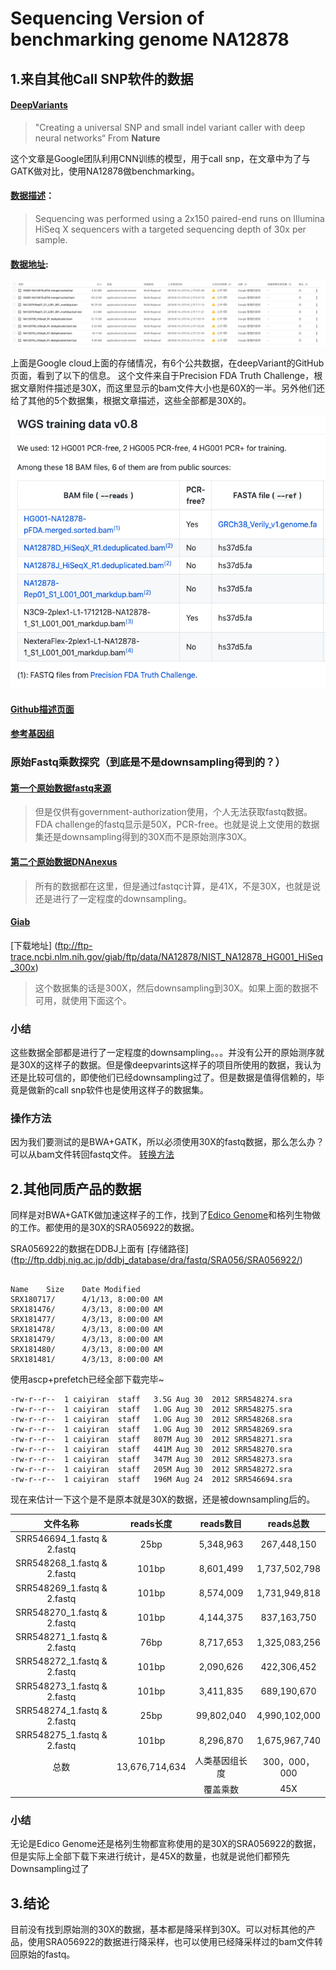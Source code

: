 # Sequencing Version of benchmarking genome NA12878


## 1.来自其他Call SNP软件的数据
#### [DeepVariants](https://console.cloud.google.com/storage/browser/deepvariant/public-training-data?pli=1)

>"Creating a universal
SNP and small indel variant caller with deep neural
networks“ From **Nature**

这个文章是Google团队利用CNN训练的模型，用于call snp，在文章中为了与GATK做对比，使用NA12878做benchmarking。

#### [数据描述](https://www.biorxiv.org/content/biorxiv/suppl/2018/01/09/092890.DC5/092890-1.pdf)：

>Sequencing was
performed using a 2x150 paired-end runs on Illumina HiSeq X sequencers with a targeted
sequencing depth of 30x per sample.

#### [数据地址](https://console.cloud.google.com/storage/browser/deepvariant/public-training-data?pli=1):

![数据截图](https://raw.githubusercontent.com/BigfatC/Daily_use_pic/master/Screen%20Shot%202019-06-11%20at%209.37.53%20AM.png)

上面是Google cloud上面的存储情况，有6个公共数据，在deepVariant的GitHub页面，看到了以下的信息。
这个文件来自于Precision FDA Truth Challenge，根据文章附件描述是30X，而这里显示的bam文件大小也是60X的一半。另外他们还给了其他的5个数据集，根据文章描述，这些全部都是30X的。

![shuju](https://raw.githubusercontent.com/BigfatC/Daily_use_pic/master/Screen%20Shot%202019-06-11%20at%209.45.33%20AM.png)

#### [Github描述页面](https://github.com/google/deepvariant/blob/r0.8/docs/deepvariant-details-training-data.md#myfootnote1)

#### [参考基因组](https://console.cloud.google.com/storage/browser/genomics-public-data/references/GRCh38_Verily)

### 原始Fastq乘数探究（到底是不是downsampling得到的？）
#### [第一个原始数据fastq来源](https://precision.fda.gov/challenges/truth)

>但是仅供有government-authorization使用，个人无法获取fastq数据。FDA challenge的fastq显示是50X，PCR-free。也就是说上文使用的数据集还是downsampling得到的30X而不是原始测序30X。

#### [第二个原始数据DNAnexus](https://dnanexus-rnd.s3.amazonaws.com/NA12878-xten.html )

>所有的数据都在这里，但是通过fastqc计算，是41X，不是30X，也就是说还是进行了一定程度的downsampling。


#### [Giab](https://jimb.stanford.edu/giab-resources)

[下载地址]
(ftp://ftp-trace.ncbi.nlm.nih.gov/giab/ftp/data/NA12878/NIST_NA12878_HG001_HiSeq_300x)

>这个数据集的话是300X，然后downsampling到30X。如果上面的数据不可用，就使用下面这个。


### 小结
这些数据全部都是进行了一定程度的downsampling。。。并没有公开的原始测序就是30X的这样子的数据。但是像deepvarints这样子的项目所使用的数据，我认为还是比较可信的，即使他们已经downsampling过了。但是数据是值得信赖的，毕竟是做新的call snp软件也是使用这样子的数据集。

### 操作方法
因为我们要测试的是BWA+GATK，所以必须使用30X的fastq数据，那么怎么办？可以从bam文件转回fastq文件。
[转换方法](http://www.metagenomics.wiki/tools/samtools/converting-bam-to-fastq)


## 2.其他同质产品的数据

同样是对BWA+GATK做加速这样子的工作，找到了[Edico Genome](http://www.edicogenome.com/wp-content/uploads/2015/02/Genome-Pipeline-Brief.pdf)和格列生物做的工作。都使用的是30X的SRA056922的数据。

SRA056922的数据在DDBJ上面有 
[存储路径]
(ftp://ftp.ddbj.nig.ac.jp/ddbj_database/dra/fastq/SRA056/SRA056922/)

```

Name	Size	Date Modified
SRX180717/		4/1/13, 8:00:00 AM
SRX181476/		4/3/13, 8:00:00 AM
SRX181477/		4/3/13, 8:00:00 AM
SRX181478/		4/3/13, 8:00:00 AM
SRX181479/		4/3/13, 8:00:00 AM
SRX181480/		4/3/13, 8:00:00 AM
SRX181481/		4/3/13, 8:00:00 AM
```

使用ascp+prefetch已经全部下载完毕~

```
-rw-r--r--  1 caiyiran  staff   3.5G Aug 30  2012 SRR548274.sra
-rw-r--r--  1 caiyiran  staff   1.0G Aug 30  2012 SRR548275.sra
-rw-r--r--  1 caiyiran  staff   1.0G Aug 30  2012 SRR548268.sra
-rw-r--r--  1 caiyiran  staff   1.0G Aug 30  2012 SRR548269.sra
-rw-r--r--  1 caiyiran  staff   807M Aug 30  2012 SRR548271.sra
-rw-r--r--  1 caiyiran  staff   441M Aug 30  2012 SRR548270.sra
-rw-r--r--  1 caiyiran  staff   347M Aug 30  2012 SRR548273.sra
-rw-r--r--  1 caiyiran  staff   205M Aug 30  2012 SRR548272.sra
-rw-r--r--  1 caiyiran  staff   196M Aug 24  2012 SRR546694.sra
```

现在来估计一下这个是不是原本就是30X的数据，还是被downsampling后的。

|文件名称|reads长度|reads数目|reads总数|
|:-----:|:------:|:------:|:-------:|
|SRR546694_1.fastq & 2.fastq|25bp|	5,348,963|267,448,150|
|SRR548268_1.fastq & 2.fastq|101bp|8,601,499|1,737,502,798|
|SRR548269_1.fastq & 2.fastq|101bp|8,574,009|1,731,949,818|
|SRR548270_1.fastq & 2.fastq|101bp|4,144,375|837,163,750|
|SRR548271_1.fastq & 2.fastq|76bp|8,717,653|1,325,083,256|
|SRR548272_1.fastq & 2.fastq|101bp|2,090,626|422,306,452|
|SRR548273_1.fastq & 2.fastq|101bp|3,411,835|689,190,670|
|SRR548274_1.fastq & 2.fastq|25bp|99,802,040|4,990,102,000|
|SRR548275_1.fastq & 2.fastq|101bp|8,296,870|1,675,967,740|
|总数|13,676,714,634|人类基因组长度|300，000，000|
|||覆盖乘数|45X|
### 小结
无论是Edico Genome还是格列生物都宣称使用的是30X的SRA056922的数据，但是实际上全部下载下来进行统计，是45X的数量，也就是说他们都预先Downsampling过了
## 3.结论

目前没有找到原始测的30X的数据，基本都是降采样到30X。可以对标其他的产品，使用SRA056922的数据进行降采样，也可以使用已经降采样过的bam文件转回原始的fastq。

